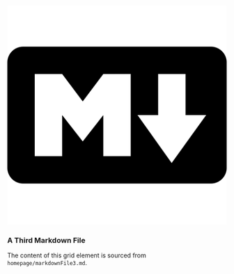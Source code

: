 ![](assets/markdown-logo.png)

### A Third Markdown File

The content of this grid element is sourced from `homepage/markdownFile3.md`.